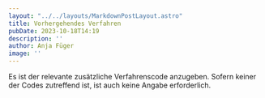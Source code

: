 ```yaml
---
layout: "../../layouts/MarkdownPostLayout.astro"
title: Vorhergehendes Verfahren
pubDate: 2023-10-18T14:19
description: ''
author: Anja Füger
image: ''
---
```


Es ist der relevante zusätzliche Verfahrenscode anzugeben. Sofern keiner der Codes zutreffend ist, ist auch keine Angabe erforderlich.